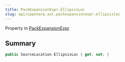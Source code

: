 ```yaml
---
title: PackExpansionExpr.EllipsisLoc
slug: api/cppsharp.ast.packexpansionexpr.ellipsisloc
---
```

Property in [PackExpansionExpr](/api/cppsharp/ast/packexpansionexpr)

## Summary



```csharp
public SourceLocation EllipsisLoc { get; set; }
```

